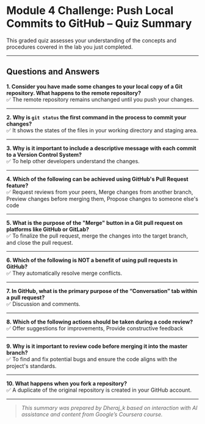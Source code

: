 # Module 4 Challenge: Push Local Commits to GitHub – Quiz Summary

This graded quiz assesses your understanding of the concepts and procedures covered in the lab you just completed.

---

## Questions and Answers

**1. Consider you have made some changes to your local copy of a Git repository. What happens to the remote repository?**  
✅ The remote repository remains unchanged until you push your changes.

---

**2. Why is `git status` the first command in the process to commit your changes?**  
✅ It shows the states of the files in your working directory and staging area.

---

**3. Why is it important to include a descriptive message with each commit to a Version Control System?**  
✅ To help other developers understand the changes.

---

**4. Which of the following can be achieved using GitHub's Pull Request feature?**  
✅ Request reviews from your peers, Merge changes from another branch, Preview changes before merging them, Propose changes to someone else's code

---

**5. What is the purpose of the "Merge" button in a Git pull request on platforms like GitHub or GitLab?**  
✅ To finalize the pull request, merge the changes into the target branch, and close the pull request.

---

**6. Which of the following is NOT a benefit of using pull requests in GitHub?**  
✅ They automatically resolve merge conflicts.

---

**7. In GitHub, what is the primary purpose of the “Conversation” tab within a pull request?**  
✅ Discussion and comments.

---

**8. Which of the following actions should be taken during a code review?**  
✅ Offer suggestions for improvements, Provide constructive feedback

---

**9. Why is it important to review code before merging it into the master branch?**  
✅ To find and fix potential bugs and ensure the code aligns with the project's standards.

---

**10. What happens when you fork a repository?**  
✅ A duplicate of the original repository is created in your GitHub account.

---

> _This summary was prepared by Dheraj_k based on interaction with AI assistance and content from Google’s Coursera course._
